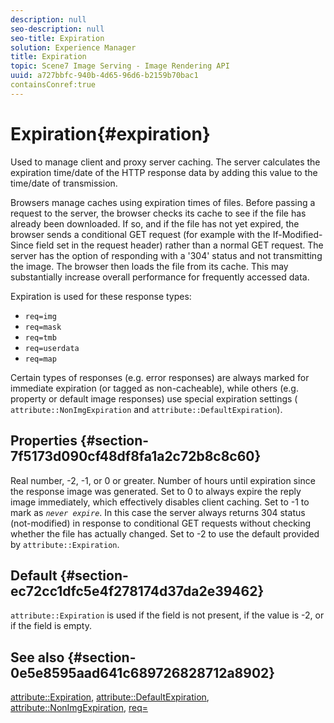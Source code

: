 ```yaml
---
description: null
seo-description: null
seo-title: Expiration
solution: Experience Manager
title: Expiration
topic: Scene7 Image Serving - Image Rendering API
uuid: a727bbfc-940b-4d65-96d6-b2159b70bac1
containsConref:true
---
```


# Expiration{#expiration}

<a id="section_C6598929C9474E8A9F81475A986854C0"></a>

Used to manage client and proxy server caching. The server calculates the expiration time/date of the HTTP response data by adding this value to the time/date of transmission.

Browsers manage caches using expiration times of files. Before passing a request to the server, the browser checks its cache to see if the file has already been downloaded. If so, and if the file has not yet expired, the browser sends a conditional GET request (for example with the If-Modified-Since field set in the request header) rather than a normal GET request. The server has the option of responding with a '304' status and not transmitting the image. The browser then loads the file from its cache. This may substantially increase overall performance for frequently accessed data.

Expiration is used for these response types:

* `req=img` 
* `req=mask` 
* `req=tmb` 
* `req=userdata` 
* `req=map`

Certain types of responses (e.g. error responses) are always marked for immediate expiration (or tagged as non-cacheable), while others (e.g. property or default image responses) use special expiration settings ( `attribute::NonImgExpiration` and `attribute::DefaultExpiration`).

## Properties {#section-7f5173d090cf48df8fa1a2c72b8c8c60}

Real number, -2, -1, or 0 or greater. Number of hours until expiration since the response image was generated. Set to 0 to always expire the reply image immediately, which effectively disables client caching. Set to -1 to mark as *`never expire`*. In this case the server always returns 304 status (not-modified) in response to conditional GET requests without checking whether the file has actually changed. Set to -2 to use the default provided by `attribute::Expiration`.

## Default {#section-ec72cc1dfc5e4f278174d37da2e39462}

`attribute::Expiration` is used if the field is not present, if the value is -2, or if the field is empty.

## See also {#section-0e5e8595aad641c689726828712a8902}

[attribute::Expiration](../../../../../../is-api/image-catalog/image-serving-api-ref/c-image-catalog-reference/c-attributes-reference/r-expiration.md#reference-a0bf4686425d4e00b8014c4950fb62b7), [attribute::DefaultExpiration](../../../../../../is-api/image-catalog/image-serving-api-ref/c-image-catalog-reference/c-attributes-reference/r-defaultexpiration.md#reference-0526166fab654fceb243b75d1ea4f0cf), [attribute::NonImgExpiration](../../../../../../is-api/image-catalog/image-serving-api-ref/c-image-catalog-reference/c-attributes-reference/r-nonimgexpiration.md#reference-a8066cd0d24b4ea98100ade4821f1f9d), [req=](../../../../../../is-api/http-ref/image-serving-api-ref/c-http-protocol-reference/c-command-reference/r-req/r-req.md#reference-907cdb4a97034db7ad94695f25552e76) 
